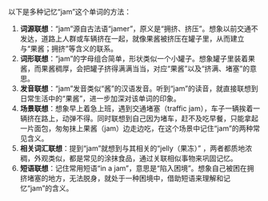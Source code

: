 以下是多种记忆“jam”这个单词的方法：
1. **词源联想**：“jam”源自古法语“jamer”，原义是“拥挤、挤压”。想象以前交通不发达，道路上人群或车辆挤在一起，就像果酱被挤压在罐子里，从而建立与“果酱；拥挤”等含义的联系。
2. **词形联想**：“jam”的字母组合简单，形状类似一个小罐子。想象罐子里装着果酱，而果酱稠厚，会把罐子挤得满满当当，对应“果酱”以及“挤满、堵塞”的意思。
3. **发音联想**：“jam”发音类似“酱”的汉语发音。听到“jam”的读音，就直接联想到日常生活中的“果酱”，进一步加深对该单词的印象。
4. **场景联想**：想象早上着急上班，遇到交通堵塞（traffic jam），车子一辆挨着一辆挤在路上，动弹不得。同时联想到自己因为堵车，赶不及吃早餐，只能拿起一片面包，匆匆抹上果酱（jam）边走边吃，在这个场景中记住“jam”的两种常见含义。
5. **相关词汇联想**：提到“jam”就想到与其相关的“jelly（果冻）” ，两者都质地浓稠，外观类似，都是常见的涂抹食品，通过关联相似事物来巩固记忆。
6. **短语联想**：记住常用短语“in a jam”，意思是“陷入困境”。想象自己被困在拥挤堵塞的地方，无法脱身，就处于一种困境中，借助短语来理解和记忆“jam”的含义。 